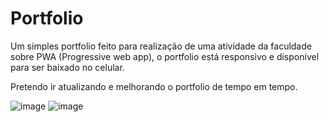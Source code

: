 # Portfolio

Um simples portfolio feito para realização de uma atividade da faculdade sobre PWA (Progressive web app), o portfolio está responsivo e disponivel para ser baixado no celular. 

Pretendo ir atualizando e melhorando o portfolio de tempo em tempo.

![image](https://user-images.githubusercontent.com/76628576/226216235-b5df51a4-8e80-41be-bfc5-db72e1e082b6.png)
![image](https://user-images.githubusercontent.com/76628576/226216309-4259d0da-387d-4221-982a-be0b9f7213d0.png)
